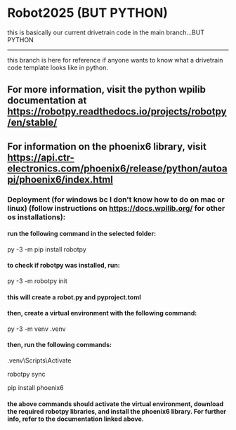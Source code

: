 # Robot2025 (BUT PYTHON)
this is basically our current drivetrain code in the main branch...BUT PYTHON
_______________________________________________________________________________

this branch is here for reference if anyone wants to know what a drivetrain code template looks like in python.

## For more information, visit the python wpilib documentation at https://robotpy.readthedocs.io/projects/robotpy/en/stable/

## For information on the phoenix6 library, visit https://api.ctr-electronics.com/phoenix6/release/python/autoapi/phoenix6/index.html

### Deployment (for windows bc I don't know how to do on mac or linux) (follow instructions on https://docs.wpilib.org/ for other os installations):

#### run the following command in the selected folder:

py -3 -m pip install robotpy

#### to check if robotpy was installed, run:

py -3 -m robotpy init

#### this will create a robot.py and pyproject.toml

#### then, create a virtual environment with the following command:

py -3 -m venv .venv

#### then, run the following commands:

.venv\Scripts\Activate

robotpy sync

pip install phoenix6

#### the above commands should activate the virtual environment, download the required robotpy libraries, and install the phoenix6 library. For further info, refer to the documentation linked above.
